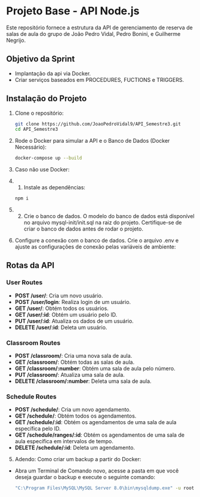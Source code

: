 # Projeto Base - API Node.js

Este repositório fornece a estrutura da API de gerenciamento de reserva de salas de aula do grupo de João Pedro Vidal, Pedro Bonini, e Guilherme Negrijo.

## Objetivo da Sprint

- Implantação da api via Docker. 
- Criar serviços baseados em PROCEDURES, FUCTIONS e TRIGGERS.

## Instalação do Projeto

1. Clone o repositório:
   ```sh
   git clone https://github.com/JoaoPedroVidal9/API_Semestre3.git
   cd API_Semestre3

2. Rode o Docker para simular a API e o Banco de Dados (Docker Necessário):

   ```sh
   docker-compose up --build

3.  Caso não use Docker:

   3. 1. Instale as dependências:
      ```sh
      npm i

   3. 2. Crie o banco de dados. O modelo do banco de dados está disponível no arquivo mysql-init/init.sql na raiz do projeto. Certifique-se de criar o banco de dados antes de rodar o projeto.

3. Configure a conexão com o banco de dados. Crie o arquivo .env e ajuste as configurações de conexão pelas variáveis de ambiente:

<!--

SECRET= Chave_Secreta
DB_HOST= banco
DB_USER= root
DB_PASSWORD= root
DB_NAME= semestre3

-->

## Rotas da API

### User Routes
- **POST /user/**: Cria um novo usuário.
- **POST /user/login**: Realiza login de um usuário.
- **GET /user/**: Obtém todos os usuários.
- **GET /user/:id**: Obtém um usuário pelo ID.
- **PUT /user/:id**: Atualiza os dados de um usuário.
- **DELETE /user/:id**: Deleta um usuário.

### Classroom Routes
- **POST /classroom/**: Cria uma nova sala de aula.
- **GET /classroom/**: Obtém todas as salas de aula.
- **GET /classroom/:number**: Obtém uma sala de aula pelo número.
- **PUT /classroom/**: Atualiza uma sala de aula.
- **DELETE /classroom/:number**: Deleta uma sala de aula.

### Schedule Routes
- **POST /schedule/**: Cria um novo agendamento.
- **GET /schedule/**: Obtém todos os agendamentos.
- **GET /schedule/:id**: Obtém os agendamentos de uma sala de aula específica pelo ID.
- **GET /schedule/ranges/:id**: Obtém os agendamentos de uma sala de aula específica em intervalos de tempo.
- **DELETE /schedule/:id**: Deleta um agendamento.

5. Adendo: Como criar um backup a partir do Docker:

- Abra um Terminal de Comando novo, acesse a pasta em que você deseja guardar o backup e execute o seguinte comando:

   ```sh
   "C:\Program Files\MySQL\MySQL Server 8.0\bin\mysqldump.exe" -u root -p semestre3 > init.sql
